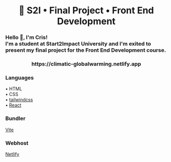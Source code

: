 <h1 align="center">🚀 S2I • Final Project • Front End Development</h1>
<h3 align="left">Hello 👋, I'm Cris!<br>
I'm a student at Start2Impact University and I'm exited to present my final project for the Front End Development course.</h3>
<h3 align="center">https://climatic-globalwarming.netlify.app</h3>

### Languages
• HTML<br>
• CSS<br>
• [tailwindcss](https://tailwindcss.com)<br>
• [React](https://react.dev)<br>

### Bundler 
[Vite](https://vitejs.dev)

### Webhost
[Netlify](https://www.netlify.com)
